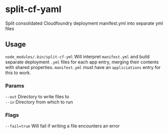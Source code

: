 # split-cf-yaml
Split consolidated Cloudfoundry deployment manifest.yml into separate yml files

## Usage  
`node_modules/.bin/split-cf-yml` Will interpret `manifest.yml` and build separate deployment `.yml` files for each app entry, merging their contents with shared properties. `manifest.yml` must have an `appliciations` entry for this to work.  
### Params
`--out` Directory to write files to  
`--in` Directory from which to run  

### Flags
`--fail=true` Will fail if writing a file encounters an error  